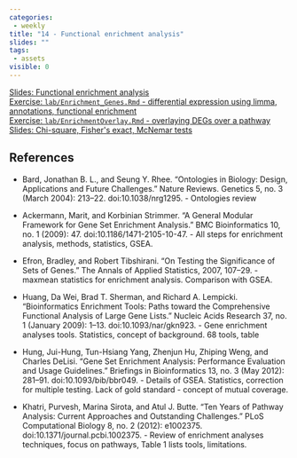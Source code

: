```yaml
---
categories:
 - weekly
title: "14 - Functional enrichment analysis"
slides: ""
tags:
 - assets
visible: 0
---
```


[Slides: Functional enrichment analysis]({{site.baseurl}}/presentations/08_FuncEnrich/08_functional_enrichment.pdf)  
[Exercise: `lab/Enrichment_Genes.Rmd` - differential expression using limma, annotations, functional enrichment](https://github.com/mdozmorov/BIOS567.2017/tree/gh-pages/assets/08_FuncEnrich/lab)  
[Exercise: `lab/EnrichmentOverlay.Rmd` - overlaying DEGs over a pathway](https://github.com/mdozmorov/BIOS567.2017/tree/gh-pages/assets/08_FuncEnrich/lab)  
[Slides: Chi-square, Fisher's exact, McNemar tests]({{site.baseurl}}/presentations/08_FuncEnrich/08b_enrichment_stats.pdf)

## References

- Bard, Jonathan B. L., and Seung Y. Rhee. “Ontologies in Biology: Design, Applications and Future Challenges.” Nature Reviews. Genetics 5, no. 3 (March 2004): 213–22. doi:10.1038/nrg1295. - Ontologies review

- Ackermann, Marit, and Korbinian Strimmer. “A General Modular Framework for Gene Set Enrichment Analysis.” BMC Bioinformatics 10, no. 1 (2009): 47. doi:10.1186/1471-2105-10-47. - All steps for enrichment analysis, methods, statistics, GSEA.

- Efron, Bradley, and Robert Tibshirani. “On Testing the Significance of Sets of Genes.” The Annals of Applied Statistics, 2007, 107–29. - maxmean statistics for enrichment analysis. Comparison with GSEA.

- Huang, Da Wei, Brad T. Sherman, and Richard A. Lempicki. “Bioinformatics Enrichment Tools: Paths toward the Comprehensive Functional Analysis of Large Gene Lists.” Nucleic Acids Research 37, no. 1 (January 2009): 1–13. doi:10.1093/nar/gkn923. - Gene enrichment analyses tools. Statistics, concept of background. 68 tools, table

- Hung, Jui-Hung, Tun-Hsiang Yang, Zhenjun Hu, Zhiping Weng, and Charles DeLisi. “Gene Set Enrichment Analysis: Performance Evaluation and Usage Guidelines.” Briefings in Bioinformatics 13, no. 3 (May 2012): 281–91. doi:10.1093/bib/bbr049. - Details of GSEA. Statistics, correction for multiple testing. Lack of gold standard - concept of mutual coverage.

- Khatri, Purvesh, Marina Sirota, and Atul J. Butte. “Ten Years of Pathway Analysis: Current Approaches and Outstanding Challenges.” PLoS Computational Biology 8, no. 2 (2012): e1002375. doi:10.1371/journal.pcbi.1002375. - Review of enrichment analyses techniques, focus on pathways, Table 1 lists tools, limitations.

